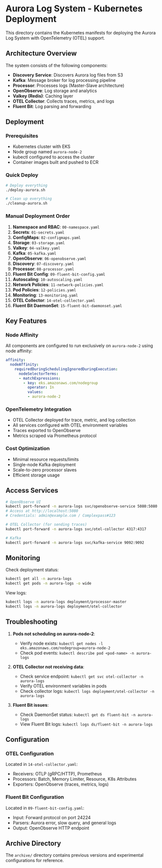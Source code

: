 # Aurora Log System - Kubernetes Deployment

This directory contains the Kubernetes manifests for deploying the Aurora Log System with OpenTelemetry (OTEL) support.

## Architecture Overview

The system consists of the following components:
- **Discovery Service**: Discovers Aurora log files from S3
- **Kafka**: Message broker for log processing pipeline
- **Processor**: Processes logs (Master-Slave architecture)
- **OpenObserve**: Log storage and analytics
- **Valkey (Redis)**: Caching layer
- **OTEL Collector**: Collects traces, metrics, and logs
- **Fluent Bit**: Log parsing and forwarding

## Deployment

### Prerequisites
- Kubernetes cluster with EKS
- Node group named `aurora-node-2` 
- kubectl configured to access the cluster
- Container images built and pushed to ECR

### Quick Deploy

```bash
# Deploy everything
./deploy-aurora.sh

# Clean up everything
./cleanup-aurora.sh
```

### Manual Deployment Order

1. **Namespace and RBAC**: `00-namespace.yaml`
2. **Secrets**: `01-secrets.yaml`
3. **ConfigMaps**: `02-configmaps.yaml`
4. **Storage**: `03-storage.yaml`
5. **Valkey**: `04-valkey.yaml`
6. **Kafka**: `05-kafka.yaml`
7. **OpenObserve**: `06-openobserve.yaml`
8. **Discovery**: `07-discovery.yaml`
9. **Processor**: `08-processor.yaml`
10. **Fluent Bit Config**: `09-fluent-bit-config.yaml`
11. **Autoscaling**: `10-autoscaling.yaml`
12. **Network Policies**: `11-network-policies.yaml`
13. **Pod Policies**: `12-policies.yaml`
14. **Monitoring**: `13-monitoring.yaml`
15. **OTEL Collector**: `14-otel-collector.yaml`
16. **Fluent Bit DaemonSet**: `15-fluent-bit-daemonset.yaml`

## Key Features

### Node Affinity
All components are configured to run exclusively on `aurora-node-2` using node affinity:
```yaml
affinity:
  nodeAffinity:
    requiredDuringSchedulingIgnoredDuringExecution:
      nodeSelectorTerms:
      - matchExpressions:
        - key: eks.amazonaws.com/nodegroup
          operator: In
          values:
          - aurora-node-2
```

### OpenTelemetry Integration
- OTEL Collector deployed for trace, metric, and log collection
- All services configured with OTEL environment variables
- Traces exported to OpenObserve
- Metrics scraped via Prometheus protocol

### Cost Optimization
- Minimal resource requests/limits
- Single-node Kafka deployment
- Scale-to-zero processor slaves
- Efficient storage usage

## Access Services

```bash
# OpenObserve UI
kubectl port-forward -n aurora-logs svc/openobserve-service 5080:5080
# Access at http://localhost:5080
# Credentials: admin@example.com / Complexpass#123

# OTEL Collector (for sending traces)
kubectl port-forward -n aurora-logs svc/otel-collector 4317:4317

# Kafka
kubectl port-forward -n aurora-logs svc/kafka-service 9092:9092
```

## Monitoring

Check deployment status:
```bash
kubectl get all -n aurora-logs
kubectl get pods -n aurora-logs -o wide
```

View logs:
```bash
kubectl logs -n aurora-logs deployment/processor-master
kubectl logs -n aurora-logs deployment/otel-collector
```

## Troubleshooting

1. **Pods not scheduling on aurora-node-2**:
   - Verify node exists: `kubectl get nodes -l eks.amazonaws.com/nodegroup=aurora-node-2`
   - Check pod events: `kubectl describe pod <pod-name> -n aurora-logs`

2. **OTEL Collector not receiving data**:
   - Check service endpoint: `kubectl get svc otel-collector -n aurora-logs`
   - Verify OTEL environment variables in pods
   - Check collector logs: `kubectl logs deployment/otel-collector -n aurora-logs`

3. **Fluent Bit issues**:
   - Check DaemonSet status: `kubectl get ds fluent-bit -n aurora-logs`
   - View Fluent Bit logs: `kubectl logs ds/fluent-bit -n aurora-logs`

## Configuration

### OTEL Configuration
Located in `14-otel-collector.yaml`:
- Receivers: OTLP (gRPC/HTTP), Prometheus
- Processors: Batch, Memory Limiter, Resource, K8s Attributes
- Exporters: OpenObserve (traces, metrics, logs)

### Fluent Bit Configuration
Located in `09-fluent-bit-config.yaml`:
- Input: Forward protocol on port 24224
- Parsers: Aurora error, slow query, and general logs
- Output: OpenObserve HTTP endpoint

## Archive Directory

The `archive/` directory contains previous versions and experimental configurations for reference.